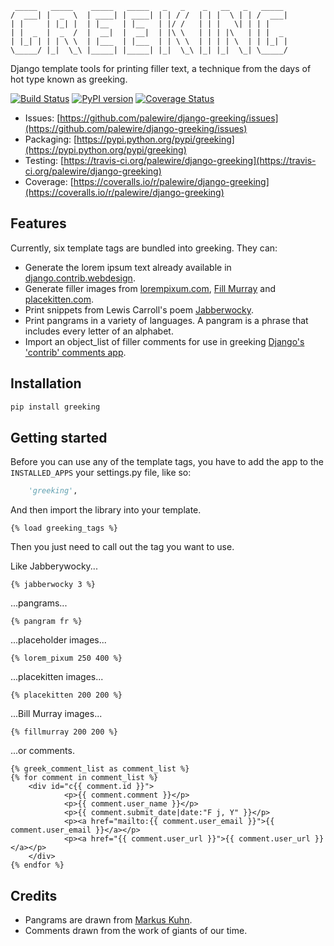 <pre><code> _____   _____    _____   _____   _   _    _   __   _   _____  
/  ___| |  _  \  | ____| | ____| | | / /  | | |  \ | | /  ___| 
| |     | |_| |  | |__   | |__   | |/ /   | | |   \| | | |     
| |  _  |  _  /  |  __|  |  __|  | |\ \   | | | |\   | | |  _  
| |_| | | | \ \  | |___  | |___  | | \ \  | | | | \  | | |_| | 
\_____/ |_|  \_\ |_____| |_____| |_|  \_\ |_| |_|  \_| \_____/</code></pre>

Django template tools for printing filler text, a technique from the days of hot type known as greeking.

[![Build Status](https://travis-ci.org/palewire/django-greeking.png?branch=master)](https://travis-ci.org/palewire/django-greeking)
[![PyPI version](https://badge.fury.io/py/greeking.png)](http://badge.fury.io/py/greeking)
[![Coverage Status](https://coveralls.io/repos/palewire/django-greeking/badge.png?branch=master)](https://coveralls.io/r/palewire/django-greeking?branch=master)

* Issues: [https://github.com/palewire/django-greeking/issues](https://github.com/palewire/django-greeking/issues)
* Packaging: [https://pypi.python.org/pypi/greeking](https://pypi.python.org/pypi/greeking)
* Testing: [https://travis-ci.org/palewire/django-greeking](https://travis-ci.org/palewire/django-greeking)
* Coverage: [https://coveralls.io/r/palewire/django-greeking](https://coveralls.io/r/palewire/django-greeking)

## Features

Currently, six template tags are bundled into greeking. They can:

* Generate the lorem ipsum text already available in [django.contrib.webdesign](http://docs.djangoproject.com/en/dev/ref/contrib/webdesign/#ref-contrib-webdesign).
* Generate filler images from [lorempixum.com](http://lorempixum.com), [Fill Murray](http://www.fillmurray.com/) and [placekitten.com](http://www.placekitten.com).
* Print snippets from Lewis Carroll's poem [Jabberwocky](http://en.wikipedia.org/wiki/Jabberwocky).
* Print pangrams in a variety of languages. A pangram is a phrase that includes every letter of an alphabet.
* Import an object_list of filler comments for use in greeking [Django's 'contrib' comments app](http://docs.djangoproject.com/en/dev/ref/contrib/comments/).

## Installation

```bash
pip install greeking
```

## Getting started

Before you can use any of the template tags, you have to add the app to the 
``INSTALLED_APPS`` your settings.py file, like so:

```python
    'greeking',
```

And then import the library into your template.

```html+django
{% load greeking_tags %}
```

Then you just need to call out the tag you want to use.

Like Jabberywocky...

```html+django
{% jabberwocky 3 %}
```

...pangrams...

```html+django
{% pangram fr %}
```

...placeholder images...

```html+django
{% lorem_pixum 250 400 %}
```

...placekitten images...

```html+django
{% placekitten 200 200 %}
```

...Bill Murray images...

```html+django
{% fillmurray 200 200 %}
```

...or comments.

```html+django
{% greek_comment_list as comment_list %}
{% for comment in comment_list %}
    <div id="c{{ comment.id }}">
            <p>{{ comment.comment }}</p>
            <p>{{ comment.user_name }}</p>
            <p>{{ comment.submit_date|date:"F j, Y" }}</p>
            <p><a href="mailto:{{ comment.user_email }}">{{ comment.user_email }}</a></p>
            <p><a href="{{ comment.user_url }}">{{ comment.user_url }}</a></p>
    </div>
{% endfor %}
```

## Credits

* Pangrams are drawn from [Markus Kuhn](http://www.cl.cam.ac.uk/~mgk25/ucs/examples/quickbrown.txt).
* Comments drawn from the work of giants of our time.

